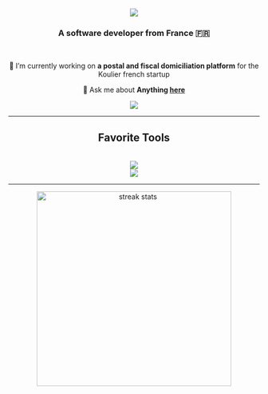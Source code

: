 <h1 align="center">
    <img src="https://readme-typing-svg.herokuapp.com/?font=Meslo&duration=3000&color=39D353&center=true&lines=Hi+There!+👋;+I'm+Matteo+Glock!;" />
</h1>

<h3 align="center">A software developer from France 🇫🇷</h3>

<br/>

<div align="center">
 
 🔭 I’m currently working on **a postal and fiscal domiciliation platform** for the Koulier french startup
 
 <!--  🌱 I’m currently learning **Thai language, Whisper, Kubernetes** -->

💬 Ask me about **Anything [here](https://github.com/mgloc/issues)**

 </div>
 
<div align="center"> 
  <a href="https://linkedin.com/in/mglock" target="_blank">
    <img src="https://img.shields.io/badge/LinkedIn-0077B5?style=for-the-badge&logo=linkedin&logoColor=white" target="_blank" />
  </a>
</div>

 <hr/>
 
<h2 align="center">Favorite Tools</h2>
<br/>
<div align="center">
    <img src="https://skillicons.dev/icons?i=typescript,go,rust,python,nodejs,javascript,postgresql,svelte" />
    <br>
    <img src="https://skillicons.dev/icons?i=docker,kubernetes,github,figma,tailwind" />
</div>

<hr/>

<div align=center>
  <img width=390 src="https://github-readme-streak-stats-salesp07.vercel.app/?user=mgloc&count_private=true&theme=github-dark&border_radius=10" alt="streak stats"/>
  
</div>
